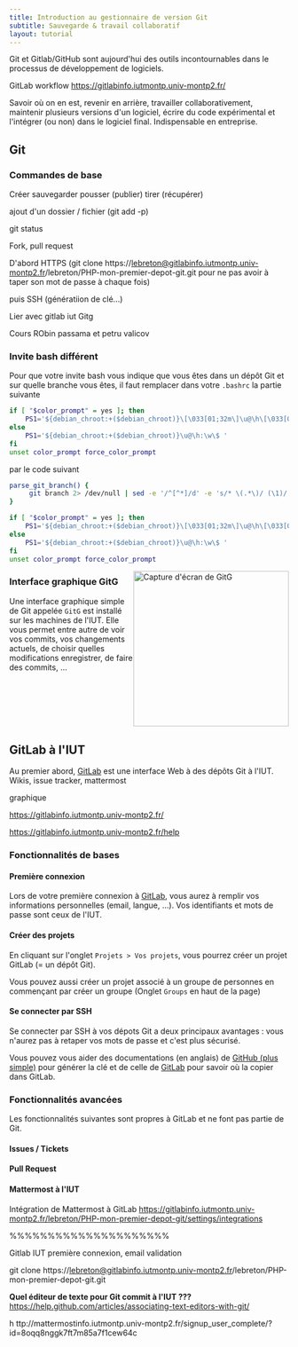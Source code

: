 ```yaml
---
title: Introduction au gestionnaire de version Git
subtitle: Sauvegarde & travail collaboratif
layout: tutorial
---
```


Git et Gitlab/GitHub sont aujourd'hui des outils incontournables dans le
processus de développement de logiciels.

GitLab workflow 
https://gitlabinfo.iutmontp.univ-montp2.fr/

Savoir où on en est, revenir en arrière, travailler collaborativement, maintenir
plusieurs versions d'un logiciel, écrire du code expérimental et l'intégrer (ou
non) dans le logiciel final. Indispensable en entreprise.

## Git

### Commandes de base

Créer
sauvegarder
pousser (publier)
tirer (récupérer)

ajout d'un dossier / fichier (git add -p)

git status

Fork, pull request

D'abord HTTPS (git clone https://lebreton@gitlabinfo.iutmontp.univ-montp2.fr/lebreton/PHP-mon-premier-depot-git.git pour ne pas avoir à taper son mot de passe à chaque fois)

puis SSH (génératiion de clé...)

Lier avec gitlab iut
Gitg

Cours RObin passama et petru valicov

### Invite bash différent

Pour que votre invite bash vous indique que vous êtes dans un dépôt Git et sur
quelle branche vous êtes, il faut remplacer dans votre `.bashrc` la partie suivante

```bash
if [ "$color_prompt" = yes ]; then
    PS1='${debian_chroot:+($debian_chroot)}\[\033[01;32m\]\u@\h\[\033[00m\]:\[\033[01;34m\]\w\[\033[00m\]\$ '
else
    PS1='${debian_chroot:+($debian_chroot)}\u@\h:\w\$ '
fi
unset color_prompt force_color_prompt
```

par le code suivant

```bash
parse_git_branch() {
     git branch 2> /dev/null | sed -e '/^[^*]/d' -e 's/* \(.*\)/ (\1)/'
}

if [ "$color_prompt" = yes ]; then
    PS1='${debian_chroot:+($debian_chroot)}\[\033[01;32m\]\u@\h\[\033[00m\]:\[\033[01;34m\]\w\[\033[33m\]$(parse_git_branch)\[\033[00m\]\$ '
else
    PS1='${debian_chroot:+($debian_chroot)}\u@\h:\w\$ '
fi
unset color_prompt force_color_prompt
```

<img alt="Capture d'écran de GitG"
src="{{site.baseurl}}/assets/Gitg-example.png" style="float:right;width:20em;">

### Interface graphique GitG

Une interface graphique simple de Git appelée `GitG` est installé sur les
machines de l'IUT. Elle vous permet entre autre de voir vos commits, vos
changements actuels, de choisir quelles modifications enregistrer, de faire des
commits, ...

<div style="clear:both;"></div>

## GitLab à l'IUT

Au premier abord, [GitLab](https://gitlabinfo.iutmontp.univ-montp2.fr/) est une
interface Web à des dépôts Git à l'IUT.  Wikis, issue tracker, mattermost

graphique

https://gitlabinfo.iutmontp.univ-montp2.fr/

https://gitlabinfo.iutmontp.univ-montp2.fr/help

### Fonctionnalités de bases

#### Première connexion

Lors de votre première connexion à
[GitLab](https://gitlabinfo.iutmontp.univ-montp2.fr/), vous aurez à remplir vos
informations personnelles (email, langue, ...). Vos identifiants et mots de
passe sont ceux de l'IUT.

#### Créer des projets

En cliquant sur l'onglet `Projets > Vos projets`, vous pourrez créer un projet
GitLab (= un dépôt Git).

Vous pouvez aussi créer un projet associé à un groupe de personnes en commençant
par créer un groupe (Onglet `Groups` en haut de la page)

#### Se connecter par SSH

Se connecter par SSH à vos dépots Git a deux principaux avantages : vous n'aurez
pas à retaper vos mots de passe et c'est plus sécurisé. 

Vous pouvez vous aider des documentations (en anglais) de [GitHub (plus
simple)](https://help.github.com/articles/connecting-to-github-with-ssh/) pour
générer la clé et de celle de
[GitLab](https://gitlabinfo.iutmontp.univ-montp2.fr/help/ssh/README.md) pour
savoir où la copier dans GitLab.




### Fonctionnalités avancées

Les fonctionnalités suivantes sont propres à GitLab et ne font pas partie de Git.

<!-- ### Fourcher des projets -->

#### Issues / Tickets

#### Pull Request

#### Mattermost à l'IUT

Intégration de Mattermost à GitLab
https://gitlabinfo.iutmontp.univ-montp2.fr/lebreton/PHP-mon-premier-depot-git/settings/integrations



%%%%%%%%%%%%%%%%%%%%%

Gitlab IUT première connexion, email validation
   
git clone https://lebreton@gitlabinfo.iutmontp.univ-montp2.fr/lebreton/PHP-mon-premier-depot-git.git

**Quel éditeur de texte pour Git commit à l'IUT ???**
https://help.github.com/articles/associating-text-editors-with-git/

h
ttp://mattermostinfo.iutmontp.univ-montp2.fr/signup_user_complete/?id=8oqq8nggk7ft7m85a7f1cew64c
